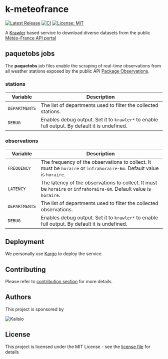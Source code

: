 # k-meteofrance

[![Latest Release](https://img.shields.io/github/v/tag/kalisio/k-meteofrance?sort=semver&label=latest)](https://github.com/kalisio/k-meteofrance/releases)
[![CI](https://github.com/kalisio/k-meteofrance/actions/workflows/main.yaml/badge.svg)](https://github.com/kalisio/k-meteofrance/actions/workflows/main.yaml)
[![License: MIT](https://img.shields.io/badge/License-MIT-yellow.svg)](https://opensource.org/licenses/MIT)

A [Krawler](https://kalisio.github.io/krawler/) based service to download diverse datasets from the public [Météo-France API portal](https://portail-api.meteofrance.fr/web/fr/)

## paquetobs jobs

The **paquetobs** job files enable the scraping of real-time observations from all weather stations exposed by the public API [Package Observations](https://portail-api.meteofrance.fr/web/fr/api/DonneesPubliquesPaquetObservation).

### stations

| Variable | Description |
|--- | --- |
| `DEPARTMENTS` | The list of departments used to filter the collected stations. |
| `DEBUG` | Enables debug output. Set it to `krawler*` to enable full output. By default it is undefined. |

### observations

| Variable | Description |
|--- | --- |
| `FREQUENCY` | The frequency of the observations to collect. It must be `horaire` or `infrahoraire-6m`. Default value is `horaire`. |
| `LATENCY` | The latency of the observations to collect. It must be `horaire` or `infrahoraire-6m`. Default value is `horaire`. |
| `DEPARTMENTS` | The list of departments used to filter the collected observations. |
| `DEBUG` | Enables debug output. Set it to `krawler*` to enable full output. By default it is undefined. |

## Deployment

We personally use [Kargo](https://kalisio.github.io/kargo/) to deploy the service.

## Contributing

Please refer to [contribution section](./CONTRIBUTING.md) for more details.

## Authors

This project is sponsored by 

![Kalisio](https://s3.eu-central-1.amazonaws.com/kalisioscope/kalisio/kalisio-logo-black-256x84.png)

## License

This project is licensed under the MIT License - see the [license file](./LICENSE) for details
